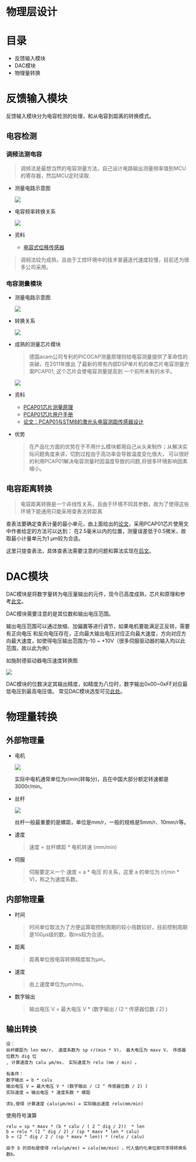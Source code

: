 物理层设计
======
# 目录
* 反馈输入模块
* DAC模块
* 物理量转换
# 反馈输入模块
反馈输入模块分为电容检测的处理，和从电容到距离的转换模式。
## 电容检测
### 调频法测电容
> 调频法是最想当然的电容测量方法，自己设计电路输出测量频率值到MCU的寄存器，然后MCU定时读取.
* 测量电路示意图 

    ![][capacity_measure_img1]

* 电容频率转换关系

    ![][capacity_measure_img2]
    
* 资料
    * [电容式位移传感器][capacity_measure1]
    
> 调频法较为成熟，且由于工控环境中的技术普遍迭代速度较慢，目前还为很多公司采用。
### 电容测量模块

* 测量电路示意图 

    ![][capacity_measure_img3]

* 转换关系

    ![][capacity_measure_img4]

* 成熟的测量芯片模块
    > 德国acam公司专利的PICOCAP测量原理则给电容测量提供了革命性的突破。在2011年推出
了最新的带有内部DSP单片机的单芯片电容测量方案PCAP01, 这个芯片会使电容测量提高到
一个前所未有的水平。 

    ![][capacity_measure_img5]

* 资料
    * [PCAP01芯片测量原理][capacity_measure2]
    * [PCAP01芯片用户手册][capacity_measure3]
    * [论文：PCAP01与STM8的激光头电容测距传感器设计][capacity_measure4]
    
* 优势
    > 在产品化方面的优势在于不用什么模块都用自己从头来制作；从解决实际问题角度来讲，切割过程由于高功率会导致温度变化很大，
    可以很好的利用PCAP01解决电容测量时因温度导致的问题,将很多环境影响因素缩小。
    
## 电容距离转换
> 电容距离转换是一个非线性关系，且由于环境不同其参数，故为了使得这些环境下能通用只能采用查表法转距离

查表法要确定查表计量的最小单元，由上面给出的[论文][capacity_measure4]，采用PCAP01芯片使用文中作者给定的方法可以达到：
在2.5毫米以内的位置，测量误差低于0.5微米，故取最小计量单元为1 μm较为合适。

这里只提查表法，具体查表法需要注意的问题和算法实现在[后文][chapter5]。
# DAC模块
DAC模块是将数字量转为电压量输出的元件，现今已高度成熟，芯片和原理和参考[此文][DAC2]。

DAC模块需要注意的是其位数和输出电压范围。

输出电压范围可以通过放缩、加偏置等进行调节，如果电机要能满足正反转，需要有正向电压
和反向电压存在，正向最大输出电压对应正向最大速度，方向对应方向最大速度，如使得电压输出范围为-10 ~ +10V（很多伺服驱动器的输入均以此范围，故以此为例）

如施耐德驱动器电压速度转换图

![][DAC_img1]

DAC模块的位数决定其输出精度，如精度为八位时，数字输出0x00~0xFF对应最低电压到最高电压值。
常见DAC模块选型可见[此处][DAC1]。
# 物理量转换
## 外部物理量
* 电机

    ![][motor1]
    
    实际中电机通常单位为r/min(转每分)，且在中国大部分额定转速都是3000r/min。
* 丝杆

    ![][screw]
    
    丝杆一般最重要的是螺距，单位是mm/r，一般的规格是5mm/r、10mm/r等。

* 速度
    > 速度 = 丝杆螺距 * 电机转速 (mm/min)
 
* 伺服
    > 伺服要定义一个 速度 = a * 电压 的关系，这里 a 的单位为 r/(min * V)，称之为速度系数。
## 内部物理量
* 时间
    > 时间单位取法为了方便运算取控制周期的较小倍数较好，目前控制周期是100μs级的数，取ms较为合适。
* 距离
    > 距离单位按电容转换精度取为μm。
* 速度
    > 由上速度单位为μm/ms。
* 数字输出
    > 输出电压 V = 最大电压 V * (数字输出 / (2 ^ 传感器位数 / 2) )
## 输出转换
    设：
    丝杆螺距为 len mm/r， 速度系数为 sp r/(min * V)， 最大电压为 maxv V， 传感器位数为 dig 位
    , 计算速度为 calu μm/ms， 实际速度为 relu (mm / min) 。
    
    有条件：
    数字输出 = b * calu
    输出电压 V = 最大电压 V * (数字输出 / (2 ^ 传感器位数 / 2) )
    实际速度 = 输出电压 * 速度系数 * 螺距
    
    求b,使得 计算速度 calu(μm/ms) = 实际输出速度 relu(mm/min)
    
使用符号演算 
~~~
relu = sp * maxv * (b * calu / ( 2 ^ dig / 2))  * len 
b = relu * (2 ^ dig / 2) / (sp * maxv * len * calu)
b = (2 ^ dig / 2 / (sp * maxv * len)) * (relu / calu)
~~~
    由于 b 的目标是使得 relu(μm/ms) = calu(mm/min) ，代入值约化单位即可求得转换系数b。


  [chapter5]: Chapter5.md

  [capacity_measure_img1]: ../img/Chapter1/capacity_mesure1.png
  [capacity_measure_img2]: ../img/Chapter1/capacity_mesure2.png
  [capacity_measure_img3]: ../img/Chapter1/capacity_mesure3.png
  [capacity_measure_img4]: ../img/Chapter1/capacity_mesure4.png
  [capacity_measure_img5]: ../img/Chapter1/capacity_mesure5.png
  [DAC_img1]: ../img/Chapter1/DAC1.png
  [motor1]: ../img/Chapter1/motor1.png
  [screw]: ../img/Chapter1/screw1.jpg
    
  [DAC1]: https://wenku.baidu.com/view/41430572f01dc281e53af0bb.html
  [DAC2]: http://www.doc88.com/p-7905996394673.html
  
  [capacity_measure1]: https://wenku.baidu.com/view/ed0c8632a32d7375a4178034.html
  [capacity_measure2]: http://blog.csdn.net/yunxianpiaoyu/article/details/9167235
  [capacity_measure3]: https://wenku.baidu.com/view/5cb65dc98762caaedd33d48b.html
  [capacity_measure4]: http://xueshu.baidu.com/s?wd=paperuri%3A%28c347731cbb8812598b75bdb899821db7%29&filter=sc_long_sign&tn=SE_xueshusource_2kduw22v&sc_vurl=http%3A%2F%2Fwww.doc88.com%2Fp-6721537117865.html&ie=utf-8&sc_us=2871659838306416451
